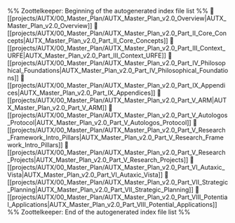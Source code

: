 %% Zoottelkeeper: Beginning of the autogenerated index file list  %%
📄 [[projects/AUTX/00_Master_Plan/AUTX_Master_Plan_v2.0_Overview|AUTX_Master_Plan_v2.0_Overview]]
📄 [[projects/AUTX/00_Master_Plan/AUTX_Master_Plan_v2.0_Part_II_Core_Concepts|AUTX_Master_Plan_v2.0_Part_II_Core_Concepts]]
📄 [[projects/AUTX/00_Master_Plan/AUTX_Master_Plan_v2.0_Part_III_Context_URFE|AUTX_Master_Plan_v2.0_Part_III_Context_URFE]]
📄 [[projects/AUTX/00_Master_Plan/AUTX_Master_Plan_v2.0_Part_IV_Philosophical_Foundations|AUTX_Master_Plan_v2.0_Part_IV_Philosophical_Foundations]]
📄 [[projects/AUTX/00_Master_Plan/AUTX_Master_Plan_v2.0_Part_IX_Appendices|AUTX_Master_Plan_v2.0_Part_IX_Appendices]]
📄 [[projects/AUTX/00_Master_Plan/AUTX_Master_Plan_v2.0_Part_V_ARM|AUTX_Master_Plan_v2.0_Part_V_ARM]]
📄 [[projects/AUTX/00_Master_Plan/AUTX_Master_Plan_v2.0_Part_V_Autologos_Protocol|AUTX_Master_Plan_v2.0_Part_V_Autologos_Protocol]]
📄 [[projects/AUTX/00_Master_Plan/AUTX_Master_Plan_v2.0_Part_V_Research_Framework_Intro_Pillars|AUTX_Master_Plan_v2.0_Part_V_Research_Framework_Intro_Pillars]]
📄 [[projects/AUTX/00_Master_Plan/AUTX_Master_Plan_v2.0_Part_V_Research_Projects|AUTX_Master_Plan_v2.0_Part_V_Research_Projects]]
📄 [[projects/AUTX/00_Master_Plan/AUTX_Master_Plan_v2.0_Part_VI_Autaxic_Vista|AUTX_Master_Plan_v2.0_Part_VI_Autaxic_Vista]]
📄 [[projects/AUTX/00_Master_Plan/AUTX_Master_Plan_v2.0_Part_VII_Strategic_Planning|AUTX_Master_Plan_v2.0_Part_VII_Strategic_Planning]]
📄 [[projects/AUTX/00_Master_Plan/AUTX_Master_Plan_v2.0_Part_VIII_Potential_Applications|AUTX_Master_Plan_v2.0_Part_VIII_Potential_Applications]]
%% Zoottelkeeper: End of the autogenerated index file list  %%
